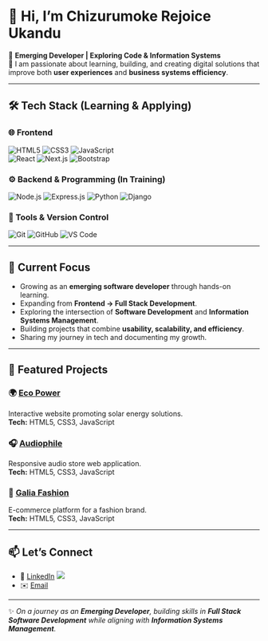 # 👋 Hi, I’m Chizurumoke Rejoice Ukandu  

🚀 **Emerging Developer | Exploring Code & Information Systems**  
🌱 I am passionate about learning, building, and creating digital solutions that improve both **user experiences** and **business systems efficiency**.  

---

## 🛠 Tech Stack (Learning & Applying)  

### 🌐 Frontend  
![HTML5](https://img.shields.io/badge/HTML5-E34F26?style=for-the-badge&logo=html5&logoColor=white)  ![CSS3](https://img.shields.io/badge/CSS3-1572B6?style=for-the-badge&logo=css3&logoColor=white)  ![JavaScript](https://img.shields.io/badge/JavaScript-F7DF1E?style=for-the-badge&logo=javascript&logoColor=black)  
![React](https://img.shields.io/badge/React-20232A?style=for-the-badge&logo=react&logoColor=61DAFB)  ![Next.js](https://img.shields.io/badge/Next.js-000000?style=for-the-badge&logo=nextdotjs&logoColor=white)  ![Bootstrap](https://img.shields.io/badge/Bootstrap-563D7C?style=for-the-badge&logo=bootstrap&logoColor=white)  

### ⚙️ Backend & Programming (In Training) 
![Node.js](https://img.shields.io/badge/Node.js-339933?style=for-the-badge&logo=nodedotjs&logoColor=white)  ![Express.js](https://img.shields.io/badge/Express.js-000000?style=for-the-badge&logo=express&logoColor=white)  ![Python](https://img.shields.io/badge/Python-3776AB?style=for-the-badge&logo=python&logoColor=white)  ![Django](https://img.shields.io/badge/Django-092E20?style=for-the-badge&logo=django&logoColor=white)  

<!-- 
### 🗄 Databases  
![MySQL](https://img.shields.io/badge/MySQL-4479A1?style=for-the-badge&logo=mysql&logoColor=white)  
![PostgreSQL](https://img.shields.io/badge/PostgreSQL-4169E1?style=for-the-badge&logo=postgresql&logoColor=white)  
![MongoDB](https://img.shields.io/badge/MongoDB-47A248?style=for-the-badge&logo=mongodb&logoColor=white)  
-->

### 🔧 Tools & Version Control  
![Git](https://img.shields.io/badge/Git-F05032?style=for-the-badge&logo=git&logoColor=white)  ![GitHub](https://img.shields.io/badge/GitHub-181717?style=for-the-badge&logo=github&logoColor=white)  ![VS Code](https://img.shields.io/badge/VS%20Code-007ACC?style=for-the-badge&logo=visualstudiocode&logoColor=white)  

---

## 🎯 Current Focus  
- Growing as an **emerging software developer** through hands-on learning.  
- Expanding from **Frontend → Full Stack Development**.  
- Exploring the intersection of **Software Development** and **Information Systems Management**.  
- Building projects that combine **usability, scalability, and efficiency**.  
- Sharing my journey in tech and documenting my growth.  

---

## 🚀 Featured Projects  

### 🌍 [Eco Power](https://eco-power-team2.netlify.app/)  
Interactive website promoting solar energy solutions.  
**Tech:** HTML5, CSS3, JavaScript  

### 🎧 [Audiophile](https://rejyaudiophile.netlify.app/)  
Responsive audio store web application.  
**Tech:** HTML5, CSS3, JavaScript  

### 👗 [Galia Fashion](https://galiafashion.netlify.app/)  
E-commerce platform for a fashion brand.  
**Tech:** HTML5, CSS3, JavaScript  

---

## 📫 Let’s Connect  
- 💼 [LinkedIn](https://linkedin.com/in/chizurumoke-rejoice-ukandu)  [![](https://img.shields.io/badge/linkedin-%230077B5.svg?style=for-the-badge&logo=linkedin)](https://linkedin.com/in/chizurumoke-rejoice-ukandu)
- ✉️ [Email](mailto:ukandurejoice27@gmail.com)  

---

✨ _On a journey as an **Emerging Developer**, building skills in **Full Stack Software Development** while aligning with **Information Systems Management**._  


<!---
ClaireSilver27/ClaireSilver27 is a ✨ special ✨ repository because its `README.md` (this file) appears on your GitHub profile.
You can click the Preview link to take a look at your changes.
--->
